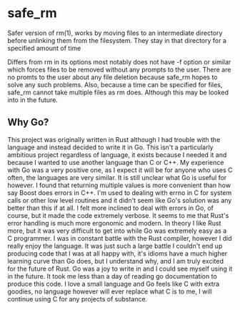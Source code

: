 # safe_rm

Safer version of rm(1), works by moving files to an intermediate directory before unlinking them from the filesystem. They stay in that directory for a specified amount of time

Differs from rm in its options most notably does not have -f option or similar which forces files to be removed without any prompts to the user. There are no promts to the user about any file deletion because safe\_rm hopes to solve any such problems. Also, because a time can be specified for files, safe\_rm cannot take multiple files as rm does. Although this may be looked into in the future. 

## Why Go?

This project was originally written in Rust although I had trouble with the language and instead decided to write it in Go. This isn't a particularly ambitious project regardless of language, it exists because I needed it and because I wanted to use another language than C or C++. My experience with Go was a very positive one, as I expect it will be for anyone who uses C often, the languages are very similar. It is still unclear what Go is useful for however. I found that returning multiple values is more convenient than how say Boost does errors in C++. I'm used to dealing with errno in C for system calls or other low level routines and it didn't seem like Go's solution was any better than this if at all. I felt more inclined to deal with errors in Go, of course, but it made the code extremely verbose. It seems to me that Rust's error handling is much more ergonomic and modern. In theory I like Rust more, but it was very difficult to get into while Go was extremely easy as a C programmer. I was in constant battle with the Rust compiler, however I did really enjoy the language. It was just such a large battle I couldn't end up producing code that I was at all happy with, it's idioms have a much higher learning curve than Go does, but I understand why, and I am truly excited for the future of Rust. Go was a joy to write in and I could see myself using it in the future. It took me less than a day of reading go documentation to produce this code. I love a small language and Go feels like C with extra goodies, no language however will ever replace what C is to me, I will continue using C for any projects of substance. 
